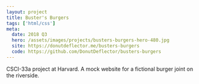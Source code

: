 ```yaml
---
layout: project
title: Buster's Burgers
tags: ['html/css']
meta:
  date: 2018 Q3
  hero: /assets/images/projects/busters-burgers-hero-480.jpg
  site: https://donutdeflector.me/busters-burgers
  code: https://github.com/DonutDeflector/busters-burgers
---
```


CSCI-33a project at Harvard. A mock website for a fictional burger joint on the
riverside.